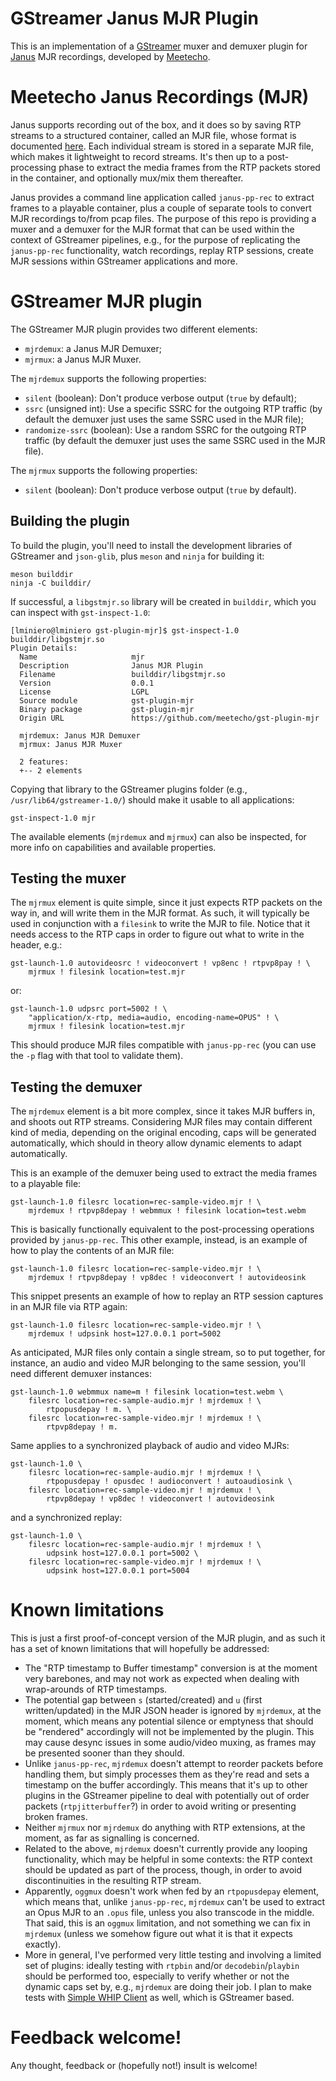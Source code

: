 GStreamer Janus MJR Plugin
==========================

This is an implementation of a [GStreamer](https://gstreamer.freedesktop.org/) muxer and demuxer plugin for [Janus](https://github.com/meetecho/janus-gateway/) MJR recordings, developed by [Meetecho](http://www.meetecho.com).

# Meetecho Janus Recordings (MJR)

Janus supports recording out of the box, and it does so by saving RTP streams to a structured container, called an MJR file, whose format is documented [here](https://janus.conf.meetecho.com/docs/recordings). Each individual stream is stored in a separate MJR file, which makes it lightweight to record streams. It's then up to a post-processing phase to extract the media frames from the RTP packets stored in the container, and optionally mux/mix them thereafter.

Janus provides a command line application called `janus-pp-rec` to extract frames to a playable container, plus a couple of separate tools to convert MJR recordings to/from pcap files. The purpose of this repo is providing a muxer and a demuxer for the MJR format that can be used within the context of GStreamer pipelines, e.g., for the purpose of replicating the `janus-pp-rec` functionality, watch recordings, replay RTP sessions, create MJR sessions within GStreamer applications and more.

# GStreamer MJR plugin

The GStreamer MJR plugin provides two different elements:

* `mjrdemux`: a Janus MJR Demuxer;
* `mjrmux`: a Janus MJR Muxer.

The `mjrdemux` supports the following properties:

* `silent` (boolean): Don't produce verbose output (`true` by default);
* `ssrc` (unsigned int): Use a specific SSRC for the outgoing RTP traffic (by default the demuxer just uses the same SSRC used in the MJR file);
* `randomize-ssrc` (boolean): Use a random SSRC for the outgoing RTP traffic (by default the demuxer just uses the same SSRC used in the MJR file).

The `mjrmux` supports the following properties:

* `silent` (boolean): Don't produce verbose output (`true` by default).

## Building the plugin

To build the plugin, you'll need to install the development libraries of GStreamer and `json-glib`, plus `meson` and `ninja` for building it:

	meson builddir
	ninja -C builddir/

If successful, a `libgstmjr.so` library will be created in `builddir`, which you can inspect with `gst-inspect-1.0`:

```
[lminiero@lminiero gst-plugin-mjr]$ gst-inspect-1.0 builddir/libgstmjr.so
Plugin Details:
  Name                     mjr
  Description              Janus MJR Plugin
  Filename                 builddir/libgstmjr.so
  Version                  0.0.1
  License                  LGPL
  Source module            gst-plugin-mjr
  Binary package           gst-plugin-mjr
  Origin URL               https://github.com/meetecho/gst-plugin-mjr

  mjrdemux: Janus MJR Demuxer
  mjrmux: Janus MJR Muxer

  2 features:
  +-- 2 elements
```

Copying that library to the GStreamer plugins folder (e.g., `/usr/lib64/gstreamer-1.0/`) should make it usable to all applications:

	gst-inspect-1.0 mjr

The available elements (`mjrdemux` and `mjrmux`) can also be inspected, for more info on capabilities and available properties.

## Testing the muxer

The `mjrmux` element is quite simple, since it just expects RTP packets on the way in, and will write them in the MJR format. As such, it will typically be used in conjunction with a `filesink` to write the MJR to file. Notice that it needs access to the RTP caps in order to figure out what to write in the header, e.g.:

	gst-launch-1.0 autovideosrc ! videoconvert ! vp8enc ! rtpvp8pay ! \
		mjrmux ! filesink location=test.mjr

or:

	gst-launch-1.0 udpsrc port=5002 ! \
		"application/x-rtp, media=audio, encoding-name=OPUS" ! \
		mjrmux ! filesink location=test.mjr

This should produce MJR files compatible with `janus-pp-rec` (you can use the `-p` flag with that tool to validate them).

## Testing the demuxer

The `mjrdemux` element is a bit more complex, since it takes MJR buffers in, and shoots out RTP streams. Considering MJR files may contain different kind of media, depending on the original encoding, caps will be generated automatically, which should in theory allow dynamic elements to adapt automatically.

This is an example of the demuxer being used to extract the media frames to a playable file:

	gst-launch-1.0 filesrc location=rec-sample-video.mjr ! \
		mjrdemux ! rtpvp8depay ! webmmux ! filesink location=test.webm

This is basically functionally equivalent to the post-processing operations provided by `janus-pp-rec`. This other example, instead, is an example of how to play the contents of an MJR file:

	gst-launch-1.0 filesrc location=rec-sample-video.mjr ! \
		mjrdemux ! rtpvp8depay ! vp8dec ! videoconvert ! autovideosink

This snippet presents an example of how to replay an RTP session captures in an MJR file via RTP again:

	gst-launch-1.0 filesrc location=rec-sample-video.mjr ! \
		mjrdemux ! udpsink host=127.0.0.1 port=5002

As anticipated, MJR files only contain a single stream, so to put together, for instance, an audio and video MJR belonging to the same session, you'll need different demuxer instances:

	gst-launch-1.0 webmmux name=m ! filesink location=test.webm \
		filesrc location=rec-sample-audio.mjr ! mjrdemux ! \
			rtpopusdepay ! m. \
		filesrc location=rec-sample-video.mjr ! mjrdemux ! \
			rtpvp8depay ! m.

Same applies to a synchronized playback of audio and video MJRs:

	gst-launch-1.0 \
		filesrc location=rec-sample-audio.mjr ! mjrdemux ! \
			rtpopusdepay ! opusdec ! audioconvert ! autoaudiosink \
		filesrc location=rec-sample-video.mjr ! mjrdemux ! \
			rtpvp8depay ! vp8dec ! videoconvert ! autovideosink

and a synchronized replay:

	gst-launch-1.0 \
		filesrc location=rec-sample-audio.mjr ! mjrdemux ! \
			udpsink host=127.0.0.1 port=5002 \
		filesrc location=rec-sample-video.mjr ! mjrdemux ! \
			udpsink host=127.0.0.1 port=5004

# Known limitations

This is just a first proof-of-concept version of the MJR plugin, and as such it has a set of known limitations that will hopefully be addressed:

* The "RTP timestamp to Buffer timestamp" conversion is at the moment very barebones, and may not work as expected when dealing with wrap-arounds of RTP timestamps.
* The potential gap between `s` (started/created) and `u` (first written/updated) in the MJR JSON header is ignored by `mjrdemux`, at the moment, which means any potential silence or emptyness that should be "rendered" accordingly will not be implemented by the plugin. This may cause desync issues in some audio/video muxing, as frames may be presented sooner than they should.
* Unlike `janus-pp-rec`, `mjrdemux` doesn't attempt to reorder packets before handling them, but simply processes them as they're read and sets a timestamp on the buffer accordingly. This means that it's up to other plugins in the GStreamer pipeline to deal with potentially out of order packets (`rtpjitterbuffer`?) in order to avoid writing or presenting broken frames.
* Neither `mjrmux` nor `mjrdemux` do anything with RTP extensions, at the moment, as far as signalling is concerned.
* Related to the above, `mjrdemux` doesn't currently provide any looping functionality, which may be helpful in some contexts: the RTP context should be updated as part of the process, though, in order to avoid discontinuities in the resulting RTP stream.
* Apparently, `oggmux` doesn't work when fed by an `rtpopusdepay` element, which means that, unlike `janus-pp-rec`, `mjrdemux` can't be used to extract an Opus MJR to an `.opus` file, unless you also transcode in the middle. That said, this is an `oggmux` limitation, and not something we can fix in `mjrdemux` (unless we somehow figure out what it is that it expects exactly).
* More in general, I've performed very little testing and involving a limited set of plugins: ideally testing with `rtpbin` and/or `decodebin`/`playbin` should be performed too, especially to verify whether or not the dynamic caps set by, e.g., `mjrdemux` are doing their job. I plan to make tests with [Simple WHIP Client](https://github.com/meetecho/simple-whip-client) as well, which is GStreamer based.

# Feedback welcome!

Any thought, feedback or (hopefully not!) insult is welcome!
